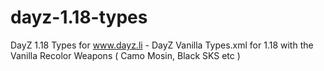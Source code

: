 # dayz-1.18-types
DayZ 1.18 Types for www.dayz.li - DayZ Vanilla Types.xml for 1.18 with the Vanilla Recolor Weapons ( Camo Mosin, Black SKS etc )
